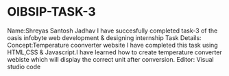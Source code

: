 # OIBSIP-TASK-3
Name:Shreyas Santosh Jadhav 
I have succesfully completed task-3 of the oasis infobyte web development & designing internship
Task Details: 
Concept:Temperature coonverter website 
I have completed this task using HTML,CSS & Javascript.I have learned how to create temperature converter webiste which will display the correct unit after conversion.
Editor: Visual studio code
